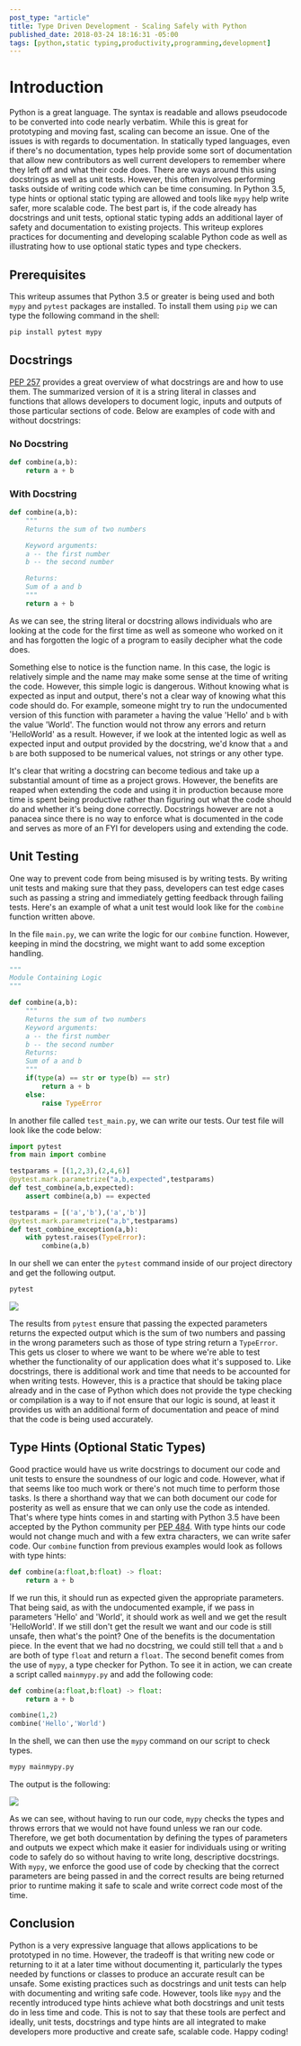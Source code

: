 ```yaml
---
post_type: "article" 
title: Type Driven Development - Scaling Safely with Python
published_date: 2018-03-24 18:16:31 -05:00
tags: [python,static typing,productivity,programming,development]
---
```


# Introduction

Python is a great language. The syntax is readable and allows pseudocode to be converted into code nearly verbatim. While this is great for prototyping and moving fast, scaling can become an issue. One of the issues is with regards to documentation. In statically typed languages, even if there's no documentation, types help provide some sort of documentation that allow new contributors as well current developers to remember where they left off and what their code does. There are ways around this using docstrings as well as unit tests. However, this often involves performing tasks outside of writing code which can be time consuming. In Python 3.5, type hints or optional static typing are allowed and tools like `mypy` help write safer, more scalable code. The best part is, if the code already has docstrings and unit tests, optional static typing adds an additional layer of safety and documentation to existing projects. This writeup explores practices for documenting and developing scalable Python code as well as illustrating how to use optional static types and type checkers.

## Prerequisites

This writeup assumes that Python 3.5 or greater is being used and both `mypy` and `pytest` packages are installed. To install them using `pip` we can type the following command in the shell:

```bash
pip install pytest mypy
```

## Docstrings

[PEP 257](https://www.python.org/dev/peps/pep-0257/) provides a great overview of what docstrings are and how to use them. The summarized version of it is a string literal in classes and functions that allows developers to document logic, inputs and outputs of those particular sections of code. Below are examples of code with and without docstrings:

### No Docstring

```python
def combine(a,b):
    return a + b
```

### With Docstring

```python
def combine(a,b):
    """
    Returns the sum of two numbers

    Keyword arguments:
    a -- the first number
    b -- the second number

    Returns:
    Sum of a and b
    """
    return a + b
```

As we can see, the string literal or docstring allows individuals who are looking at the code for the first time as well as someone who worked on it and has forgotten the logic of a program to easily decipher what the code does.

Something else to notice is the function name. In this case, the logic is relatively simple and the name may make some sense at the time of writing the code. However, this simple logic is dangerous. Without knowing what is expected as input and output, there's not a clear way of knowing what this code should do. For example, someone might try to run the undocumented version of this function with parameter `a` having the value 'Hello' and `b` with the value 'World'. The function would not throw any errors and return 'HelloWorld' as a result. However, if we look at the intented logic as well as expected input and output provided by the docstring, we'd know that `a` and `b` are both supposed to be numerical values, not strings or any other type.

It's clear that writing a docstring can become tedious and take up a substantial amount of time as a project grows. However, the benefits are reaped when extending the code and using it in production because more time is spent being productive rather than figuring out what the code should do and whether it's being done correctly. Docstrings however are not a panacea since there is no way to enforce what is documented in the code and serves as more of an FYI for developers using and extending the code.

## Unit Testing

One way to prevent code from being misused is by writing tests. By writing unit tests and making sure that they pass, developers can test edge cases such as passing a string and immediately getting feedback through failing tests. Here's an example of what a unit test would look like for the `combine` function written above.

In the file `main.py`, we can write the logic for our `combine` function. However, keeping in mind the docstring, we might want to add some exception handling. 

```python
"""
Module Containing Logic
"""

def combine(a,b):
    """                    
    Returns the sum of two numbers                                          
    Keyword arguments:                 
    a -- the first number  
    b -- the second number                                                      
    Returns:             
    Sum of a and b       
    """
    if(type(a) == str or type(b) == str)
        return a + b
    else:
        raise TypeError
```

In another file called `test_main.py`, we can write our tests. Our test file will look like the code below:

```python
import pytest
from main import combine

testparams = [(1,2,3),(2,4,6)]
@pytest.mark.parametrize("a,b,expected",testparams)
def test_combine(a,b,expected): 
    assert combine(a,b) == expected

testparams = [('a','b'),('a','b')]
@pytest.mark.parametrize("a,b",testparams)
def test_combine_exception(a,b):
    with pytest.raises(TypeError):
        combine(a,b)
```

In our shell we can enter the `pytest` command inside of our project directory and get the following output.

```bash
pytest
```

![](/api/files/images/typedrivendevelopment1.png)

The results from `pytest` ensure that passing the expected parameters returns the expected output which is the sum of two numbers and passing in the wrong parameters such as those of type string return a `TypeError`. This gets us closer to where we want to be where we're able to test whether the functionality of our application does what it's supposed to. Like docstrings, there is additional work and time that needs to be accounted for when writing tests. However, this is a practice that should be taking place already and in the case of Python which does not provide the type checking or compilation is a way to if not ensure that our logic is sound, at least it provides us with an additional form of documentation and peace of mind that the code is being used accurately. 

## Type Hints (Optional Static Types)

Good practice would have us write docstrings to document our code and unit tests to ensure the soundness of our logic and code. However, what if that seems like too much work or there's not much time to perform those tasks. Is there a shorthand way that we can both document our code for posterity as well as ensure that we can only use the code as intended. That's where type hints comes in and starting with Python 3.5 have been accepted by the Python community per [PEP 484](https://www.python.org/dev/peps/pep-0484/). With type hints our code would not change much and with a few extra characters, we can write safer code. Our `combine` function from previous examples would look as follows with type hints:

```python
def combine(a:float,b:float) -> float:
    return a + b    
```

If we run this, it should run as expected given the appropriate parameters. That being said, as with the undocumented example, if we pass in parameters 'Hello' and 'World', it should work as well and we get the result 'HelloWorld'. If we still don't get the result we want and our code is still unsafe, then what's the point? One of the benefits is the documentation piece. In the event that we had no docstring, we could still tell that `a` and `b` are both of type `float` and return a `float`. The second benefit comes from the use of `mypy`, a type checker for Python. To see it in action, we can create a script called `mainmypy.py` and add the following code:

```python
def combine(a:float,b:float) -> float:
    return a + b

combine(1,2)
combine('Hello','World')
```

In the shell, we can then use the `mypy` command on our script to check types.

```bash
mypy mainmypy.py
```

The output is the following:

![](/api/files/images/typedrivendevelopment2.png)

As we can see, without having to run our code, `mypy` checks the types and throws errors that we would not have found unless we ran our code. Therefore, we get both documentation by defining the types of parameters and outputs we expect which make it easier for individuals using or writing code to safely do so without having to write long, descriptive docstrings. With `mypy`, we enforce the good use of code by checking that the correct parameters are being passed in and the correct results are being returned prior to runtime making it safe to scale and write correct code most of the time. 

## Conclusion

Python is a very expressive language that allows applications to be prototyped in no time. However, the tradeoff is that writing new code or returning to it at a later time without documenting it, particularly the types needed by functions or classes to produce an accurate result can be unsafe. Some existing practices such as docstrings and unit tests can help with documenting and writing safe code. However, tools like `mypy` and the recently introduced type hints achieve what both docstrings and unit tests do in less time and code. This is not to say that these tools are perfect and ideally, unit tests, docstrings and type hints are all integrated to make developers more productive and create safe, scalable code. Happy coding!


